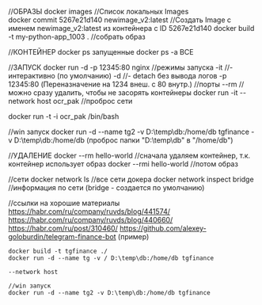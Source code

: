 //ОБРАЗЫ
    docker images	                                //Список локальных Images     
    docker commit 5267e21d140  newimage_v2:latest	//Создать Image с именем newimage_v2:latest из контейнера с ID 5267e21d140
    docker build -t my-python-app_1003 .            //собрать образ


//КОНТЕЙНЕР
    docker ps	    запущенные
    docker ps -a	ВСЕ

//ЗАПУСК
docker run -d -p 12345:80 nginx
    //режимы запуска
    -it                                                         //- интерактивно (по умолчанию)
    -d                                                          //- detach без вывода логов
    -p 12345:80 (Переназначение на 1234 внеш. с 80 внутр.)      //порты
    --rm                                                        //можно сразу удалить, чтобы не засорять контейнеры
	docker run -it --network host ocr_pak						//проброс сети

docker run -t -i ocr_pak /bin/bash

//win запуск
docker run -d --name tg2 -v D:\temp\db:/home/db tgfinance
    -v D:\temp\db:/home/db (проброс папки "D:\temp\db" в "/home/db")

//УДАЛЕНИЕ
    docker --rm hello-world       //сначала удаляем контейнер, т.к.  контейнер использует образ
    docker --rmi hello-world      //потом образ

//сети
docker network ls 					//все сети докера
docker network inspect bridge		//информация по сети (bridge - создается по умолчанию)


//ссылки на хорошие материалы
https://habr.com/ru/company/ruvds/blog/441574/
https://habr.com/ru/company/ruvds/blog/440660/
https://habr.com/ru/post/310460/
https://github.com/alexey-goloburdin/telegram-finance-bot (пример)

```
docker build -t tgfinance ./
docker run -d --name tg -v / D:\temp\db:/home/db tgfinance

--network host

//win запуск
docker run -d --name tg2 -v D:\temp\db:/home/db tgfinance

```